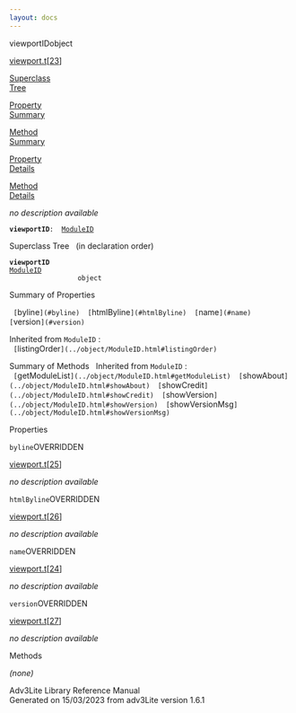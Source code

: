 ```yaml
---
layout: docs
---
```

<span class="title">viewportID</span><span class="type">object</span>

[viewport.t](../file/viewport.t.html)\[[23](../source/viewport.t.html#23)\]

[Superclass  
Tree](#_SuperClassTree_)

[Property  
Summary](#_PropSummary_)

[Method  
Summary](#_MethodSummary_)

[Property  
Details](#_Properties_)

[Method  
Details](#_Methods_)



*no description available*

**`viewportID`**` :   `[`ModuleID`](../object/ModuleID.html)



<span id="_SuperClassTree_"></span>



<span class="hdln">Superclass Tree</span>   (in declaration order)



**`viewportID`**  
[`ModuleID`](../object/ModuleID.html)  
`                 object`  
<span id="_PropSummary_"></span>



<span class="hdln">Summary of Properties</span>  



` [`byline`](#byline)  [`htmlByline`](#htmlByline)  [`name`](#name)  [`version`](#version)  `

Inherited from `ModuleID` :  
` [`listingOrder`](../object/ModuleID.html#listingOrder)  `

<span id="_MethodSummary_"></span>



<span class="hdln">Summary of Methods</span>  
Inherited from `ModuleID` :  
` [`getModuleList`](../object/ModuleID.html#getModuleList)  [`showAbout`](../object/ModuleID.html#showAbout)  [`showCredit`](../object/ModuleID.html#showCredit)  [`showVersion`](../object/ModuleID.html#showVersion)  [`showVersionMsg`](../object/ModuleID.html#showVersionMsg)  `

<span id="_Properties_"></span>



<span class="hdln">Properties</span>  



<span id="byline"></span>

`byline`<span class="rem">OVERRIDDEN</span>

[viewport.t](../file/viewport.t.html)\[[25](../source/viewport.t.html#25)\]



*no description available*



<span id="htmlByline"></span>

`htmlByline`<span class="rem">OVERRIDDEN</span>

[viewport.t](../file/viewport.t.html)\[[26](../source/viewport.t.html#26)\]



*no description available*



<span id="name"></span>

`name`<span class="rem">OVERRIDDEN</span>

[viewport.t](../file/viewport.t.html)\[[24](../source/viewport.t.html#24)\]



*no description available*



<span id="version"></span>

`version`<span class="rem">OVERRIDDEN</span>

[viewport.t](../file/viewport.t.html)\[[27](../source/viewport.t.html#27)\]



*no description available*



<span id="_Methods_"></span>



<span class="hdln">Methods</span>  



*(none)*



Adv3Lite Library Reference Manual  
Generated on 15/03/2023 from adv3Lite version 1.6.1



